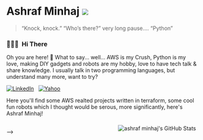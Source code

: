 # Ashraf Minhaj [![](https://img.shields.io/github/followers/ashraf-minhaj?label=follow&style=social)](https://github.com/ashraf-minhaj)&nbsp;
> “Knock, knock.”
> “Who’s there?”
> very long pause….
> “Python”

### 👨🏻‍💻 &nbsp;Hi There
Oh you are here! 👋
What to say... well... AWS is my Crush, Python is my love, making DIY gadgets and robots are my hobby, love to have tech talk & share knowledge. I usually talk in two programming languages, but understand many more, want to try?

<a href="https://www.linkedin.com/in/ashraf-minhaj/"><img alt="LinkedIn" src="https://img.shields.io/badge/linkedin%20-%230077B5.svg?&style=flat&logo=linkedin&logoColor=white"/></a> &nbsp; <a href="mailto: ashraf_minhaj@yahoo.com"><img alt="Yahoo" src="https://img.shields.io/badge/-Email-white" /></a> &nbsp;

Here you'll find some AWS realted projects written in terraform, some cool fun robots which I thought would be serous, more significantly, here's Ashraf Minhaj!
<!--Want to know more about me? [Check out my portfolio.]()-->
<!-- 
<br>

<!-- ## &#x1f4c8; GitHub Stats -->

<a href="https://github.com/ashraf-minhaj">
  <img align="right" style="margin:0.5rem" src="https://github-readme-stats.vercel.app/api?username=ashraf-minhaj&show_icons=true&line_height=27&count_private=true&title_color=ffffff&text_color=c9cacc&icon_color=4AB097&bg_color=1A2B34" alt="ashraf minhaj's GitHub Stats" />
</a>

<br> -->
